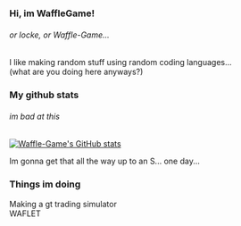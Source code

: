 ### Hi, im WaffleGame!
###### or locke, or Waffle-Game...
I like making random stuff using random coding languages...  
(what are you doing here anyways?)
### My github stats
###### im bad at this
[![Waffle-Game's GitHub stats](https://github-readme-stats.vercel.app/api?username=waffle-game)](https://github.com/anuraghazra/github-readme-stats) 
  
Im gonna get that all the way up to an S... one day...
### Things im doing
Making a gt trading simulator  
WAFLET
